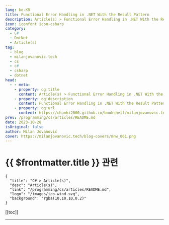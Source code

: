 ```yaml
---
lang: ko-KR
title: Functional Error Handling in .NET With the Result Pattern
description: Article(s) > Functional Error Handling in .NET With the Result Pattern
icon: iconfont icon-csharp
category: 
  - C#
  - DotNet
  - Article(s)
tag: 
  - blog
  - milanjovanovic.tech
  - cs
  - c#
  - csharp
  - dotnet
head:
  - - meta:
    - property: og:title
      content: Article(s) > Functional Error Handling in .NET With the Result Pattern
    - property: og:description
      content: Functional Error Handling in .NET With the Result Pattern
    - property: og:url
      content: https://chanhi2000.github.io/bookshelf/milanjovanovic.tech/functional-error-handling-in-dotnet-with-the-result-pattern.html
prev: /programming/cs/articles/README.md
date: 2023-10-28
isOriginal: false
author: Milan Jovanović
cover: https://milanjovanovic.tech/blog-covers/mnw_061.png
---
```


# {{ $frontmatter.title }} 관련

```component VPCard
{
  "title": "C# > Article(s)",
  "desc": "Article(s)",
  "link": "/programming/cs/articles/README.md",
  "logo": "/images/ico-wind.svg",
  "background": "rgba(10,10,10,0.2)"
}
```

[[toc]]

---

<SiteInfo
  name="Functional Error Handling in .NET With the Result Pattern"
  desc="How should you handle errors in your code? This has been a topic of many discussions, and I want to share my opinion. One school of thought suggests using exceptions for flow control. This is not a good approach because it makes the code harder to reason about. The caller must know the implementation details and which exceptions to handle. Exceptions are for exceptional situations. Today, I want to show you how to implement error handling using the Result pattern. It's a functional approach to error handling, making your code more expressive."
  url="https://milanjovanovic.tech/blog/functional-error-handling-in-dotnet-with-the-result-pattern/"
  logo="https://milanjovanovic.tech/profile_favicon.png"
  preview="https://milanjovanovic.tech/blog-covers/mnw_061.png"/>

<!-- TODO: 작성 -->

<!-- 
How should you handle errors in your code?

This has been a topic of many discussions, and I want to share my opinion.

One school of thought suggests using exceptions for flow control.
This is not a good approach because it makes the code harder to reason about.
The caller must know the implementation details and which exceptions to handle.

Exceptions are for exceptional situations.

Today, I want to show you how to implement error handling using the **Result pattern.**

It's a functional approach to error handling, making your code more expressive.

---

## exceptions-for-flow-control"><a href="#exceptions-for-flow-control">Exceptions For Flow Control

Using exceptions for flow control is an approach to implement the **fail-fast** principle.

As soon as you encounter an error in the code, you throw an exception —
effectively terminating the method, and making the caller responsible for handling the exception.

The problem is the caller must know which exceptions to handle.
And this isn't obvious from the method signature alone.

Another common use case is throwing exceptions for validation errors.

Here's an example in the `FollowerService`:

```cs
public sealed class FollowerService
{
    private readonly IFollowerRepository _followerRepository;

    public FollowerService(IFollowerRepository followerRepository)
    {
        _followerRepository = followerRepository;
    }

    public async Task StartFollowingAsync(
        User user,
        User followed,
        DateTime createdOnUtc,
        CancellationToken cancellationToken = default)
    {
        if (user.Id == followed.Id)
        {
            throw new DomainException("Can't follow yourself");
        }

        if (!followed.HasPublicProfile)
        {
            throw new DomainException("Can't follow non-public profile");
        }

        if (await _followerRepository.IsAlreadyFollowingAsync(
                user.Id,
                followed.Id,
                cancellationToken))
        {
            throw new DomainException("Already following");
        }

        var follower = Follower.Create(user.Id, followed.Id, createdOnUtc);

        _followerRepository.Insert(follower);
    }
}

```

---

## use-exceptions-for-exceptional-situations"><a href="#use-exceptions-for-exceptional-situations">Use Exceptions for Exceptional Situations

A rule of thumb I follow is to use exceptions for exceptional situations.
Since you already expect potential errors, why not make it explicit?

You can group all application errors into two groups:

- Errors you know how to handle
<li>Errors you don't know how to handle

Exceptions are an excellent solution for the errors you don't know how to handle.
And you should catch and handle them at the lowest level possible.

What about the errors you know how to handle?

You can handle them in a functional way with the **Result pattern.**
It's explicit and clearly expresses the intent that the method can fail.
The drawback is the caller has to manually check if the operation failed.

---

## expressing-errors-using-the-result-pattern"><a href="#expressing-errors-using-the-result-pattern">Expressing Errors Using the Result Pattern

The first thing you will need is an `Error` class to represent application errors.

- `Code` - unique name for the error in the application
<li>`Description` - contains developer-friendly details about the error

```cs
public sealed record Error(string Code, string Description)
{
    public static readonly Error None = new(string.Empty, string.Empty);
}

```

Then, you can implement the `Result` class using the `Error` to describe the failure.
This implementation is very bare-bones, and you could add many more features.
In most cases, you also need a generic `Result<T>` class, which will wrap a value inside.

Here's what the `Result` class looks like:

```cs
public class Result
{
    private Result(bool isSuccess, Error error)
    {
        if (isSuccess && error != Error.None ||
            !isSuccess && error == Error.None)
        {
            throw new ArgumentException("Invalid error", nameof(error));
        }

        IsSuccess = isSuccess;
        Error = error;
    }

    public bool IsSuccess { get; }

    public bool IsFailure => !IsSuccess;

    public Error Error { get; }

    public static Result Success() => new(true, Error.None);

    public static Result Failure(Error error) => new(false, error);
}

```

The only way to create a `Result` instance is by using static methods:

- `Success` - creates a success result
<li>`Failure` - creates a failure result with the specified `Error`

If you want to avoid building your own `Result` class, take a look at the <a href="https://github.com/altmann/FluentResults">FluentResults</a> library.

---

## applying-the-result-pattern"><a href="#applying-the-result-pattern">Applying the Result Pattern

Now that we have the `Result` class let's see how to apply it in practice.

Here's a refactored version of the `FollowerService`.
Notice a few things:

- No more throwing exceptions
<li>The `Result` return type is explicit
<li>It's clear which errors the method returns

Another benefit of error handling using the **Result pattern** is that it's easier to test.

```cs
public sealed class FollowerService
{
    private readonly IFollowerRepository _followerRepository;

    public FollowerService(IFollowerRepository followerRepository)
    {
        _followerRepository = followerRepository;
    }

<span class="code-line highlight-line">    public async Task<Result> StartFollowingAsync(
        User user,
        User followed,
        DateTime utcNow,
        CancellationToken cancellationToken = default)
    {
        if (user.Id == followed.Id)
        {
<span class="code-line highlight-line">            return Result.Failure(FollowerErrors.SameUser);
        }

        if (!followed.HasPublicProfile)
        {
<span class="code-line highlight-line">            return Result.Failure(FollowerErrors.NonPublicProfile);
        }

        if (await _followerRepository.IsAlreadyFollowingAsync(
                user.Id,
                followed.Id,
                cancellationToken))
        {
<span class="code-line highlight-line">            return Result.Failure(FollowerErrors.AlreadyFollowing);
        }

        var follower = Follower.Create(user.Id, followed.Id, utcNow);

        _followerRepository.Insert(follower);

<span class="code-line highlight-line">        return Result.Success();
    }
}

```

---

## documenting-application-errors"><a href="#documenting-application-errors">Documenting Application Errors

You can use the `Error` class to document all possible errors in your application.

One approach is to create a static class called `Errors`.
It will have nested classes inside containing the specific errors.
The usage would look like `Errors.Followers.NonPublicProfile`.

However, the approach I like to use is to create a specific class containing the errors.

Here's the `FollowerErrors` class documenting the possible errors for the `Follower` entity:

```cs
public static class FollowerErrors
{
    public static readonly Error SameUser = new Error(
        "Followers.SameUser", "Can't follow yourself");

    public static readonly Error NonPublicProfile = new Error(
        "Followers.NonPublicProfile", "Can't follow non-public profiles");

    public static readonly Error AlreadyFollowing = new Error(
        "Followers.AlreadyFollowing", "Already following");
}

```

Instead of static fields, you can also use static methods returning an error.
You would call this method with a concrete argument to get an `Error` instance.

```cs
public static class FollowerErrors
{
    public static Error NotFound(Guid id) => new Error(
        "Followers.NotFound", $"The follower with Id '{id}' was not found");
}

```

---

## converting-results-into-api-responses"><a href="#converting-results-into-api-responses">Converting Results Into API Responses

The `Result` object will eventually reach the Minimal API (or controller) endpoint in ASP.NET Core.
Minimal APIs return an `IResult` response, and controllers return an `IActionResult` response.
Regardless, you must convert the `Result` instance into a valid API response.

The straightforward approach is checking the `Result` state and returning an HTTP response.
Here's an example where we check the `Result.IsFailure` flag:

```cs
app.MapPost(
    "users/{userId}/follow/{followedId}",
    (Guid userId, Guid followedId, FollowerService followerService) =>
    {
        var result = await followerService.StartFollowingAsync(
            userId,
            followedId,
            DateTime.UtcNow);

        if (result.IsFailure)
        {
            return Results.BadRequest(result.Error);
        }

        return Results.NoContent();
    });

```

However, this is an excellent opportunity for a more functional approach.
You can implement the `Match` extension method to provide a callback for each `Result` state.
The `Match` method will execute the respective callback and return the result.

Here's the implementation of `Match`:

```cs
public static class ResultExtensions
{
    public static T Match<T>(
        this Result result,
        Func<T> onSuccess,
        Func<Error, T> onFailure)
    {
        return result.IsSuccess ? onSuccess() : onFailure(result.Error);
    }
}

```

And this is how you would use the `Match` method in a Minimal API endpoint:

```cs
app.MapPost(
    "users/{userId}/follow/{followedId}",
    (Guid userId, Guid followedId, FollowerService followerService) =>
    {
        var result = await followerService.StartFollowingAsync(
            userId,
            followedId,
            DateTime.UtcNow);

        return result.Match(
            onSuccess: () => Results.NoContent(),
            onFailure: error => Results.BadRequest(error));
    });

```

Much more concise. Don't you think so?

---

## summary"><a href="#summary">Summary

If you take one thing with you from this week's issue, it should be this: exceptions are for exceptional situations.
Moreover, you should only use exceptions for errors you don't know how to handle.
In all other cases, expressing the error clearly with the **Result pattern** is more valuable.

Using the `Result` class allows you to:

- Express the intent that a method *could* fail
<li>Encapsulate an application error inside
<li>Provide a functional way to handle errors

Additionally, you can document all application errors with the `Error` class.
This is helpful for developers to know which errors they need to handle.

You can even convert this to actual *documentation*.
For example, I wrote a simple program that scans the project for all `Error` fields.
It then converts this into a table format and uploads it to a Confluence page.

So I encourage you to try the **Result pattern** and see how it can improve your code.

See you next week.

-->

